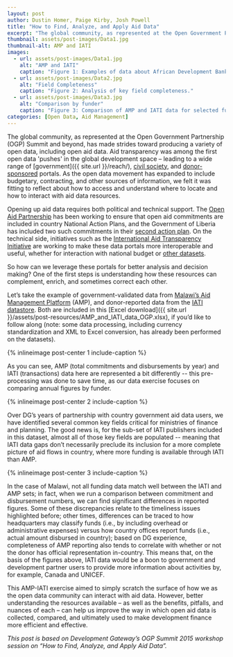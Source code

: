```yaml
---
layout: post
author: Dustin Homer, Paige Kirby, Josh Powell
title: "How to Find, Analyze, and Apply Aid Data"
excerpt: "The global community, as represented at the Open Government Partnership (OGP) Summit and beyond, has made strides in producing a variety of open data, including open aid data...."
thumbnail: assets/post-images/Data1.jpg
thumbnail-alt: AMP and IATI
images:
  - url: assets/post-images/Data1.jpg
    alt: "AMP and IATI"
    caption: "Figure 1: Examples of data about African Development Bank (AfDB) activities in Malawi from Malawi’s AMP (top) and the IATI Datastore (bottom)."
  - url: assets/post-images/Data2.jpg
    alt: "Field Completeness"
    caption: "Figure 2: Analysis of key field completeness."
  - url: assets/post-images/Data3.jpg
    alt: "Comparison by funder"
    caption: "Figure 3: Comparison of AMP and IATI data for selected funders."
categories: [Open Data, Aid Management]
---
```



The global community, as represented at the Open Government Partnership (OGP) Summit and beyond, has made strides toward producing a variety of open data, including open aid data. Aid transparency was among the first open data 'pushes' in the global development space – leading to a wide range of [government]({{ site.url }}/reach/), [civil society](http://www.aiddata.org), and [donor-sponsored](http://data.worldbank.org/) portals. As the open data movement has expanded to include budgetary, contracting, and other sources of information, we felt it was fitting to reflect about how to access and understand where to locate and how to interact with aid data resources.

Opening up aid data requires both political and technical support. The [Open Aid Partnership](https://openaidmap.org/index.php) has been working to ensure that open aid commitments are included in country National Action Plans, and the Government of Liberia has included two such commitments in their [second action plan](http://www.opengovpartnership.org/sites/default/files/Liberia%27s%20Open%20Government%20Partnership%20National%20Action%20Plan%202015-2017.14july15.pdf). On the technical side, initiatives such as the [International Aid Transparency Initiative](http://www.aidtransparency.net/) are working to make these data portals more interoperable and useful, whether for interaction with national budget or [other datasets](https://groups.google.com/forum/#!forum/joined-up-data-alliance).

So how can we leverage these portals for better analysis and decision making? One of the first steps is understanding how these resources can complement, enrich, and sometimes correct each other.

Let’s take the example of government-validated data from [Malawi’s Aid Management Platform](http://malawiaid.finance.gov.mw/portal/) (AMP), and donor-reported data from the [IATI datastore](http://datastore.iatistandard.org/docs/). Both are included in this [Excel download]({{ site.url }}/assets/post-resources/AMP_and_IATI_data_OGP.xlsx), if you’d like to follow along (note: some data processing, including currency standardization and XML to Excel conversion, has already been performed on the datasets). 

{% inlineimage post-center 1 include-caption %}

As you can see, AMP (total commitments and disbursements by year) and IATI (transactions) data here are represented a bit differently -- this pre-processing was done to save time, as our data exercise focuses on comparing annual figures by funder.  

{% inlineimage post-center 2 include-caption %}

Over DG’s years of partnership with country government aid data users, we have identified several common key fields critical for ministries of finance and planning. The good news is, for the sub-set of IATI publishers included in this dataset, almost all of those key fields are populated -- meaning that IATI data gaps don’t necessarily preclude its inclusion for a more complete picture of aid flows in country, where more funding is available through IATI than AMP.

{% inlineimage post-center 3 include-caption %}

In the case of Malawi, not all funding data match well between the IATI and AMP sets; in fact, when we run a comparison between commitment and disbursement numbers, we can find significant differences in reported figures. Some of these discrepancies relate to the timeliness issues highlighted before; other times, differences can be traced to how headquarters may classify funds (i.e., by including overhead or administrative expenses) versus how country offices report funds (i.e., actual amount disbursed in country); based on DG experience, completeness of AMP reporting also tends to correlate with whether or not the donor has official representation in-country. This means that, on the basis of the figures above, IATI data would be a boon to government and development partner users to provide more information about activities by, for example, Canada and UNICEF.

This AMP-IATI exercise aimed to simply scratch the surface of how we as the open data community can interact with aid data. However, better understanding the resources available – as well as the benefits, pitfalls, and nuances of each – can help us improve the way in which open aid data is collected, compared, and ultimately used to make development finance more efficient and effective.

*This post is based on Development Gateway’s OGP Summit 2015 workshop session on “How to Find, Analyze, and Apply Aid Data”.*

